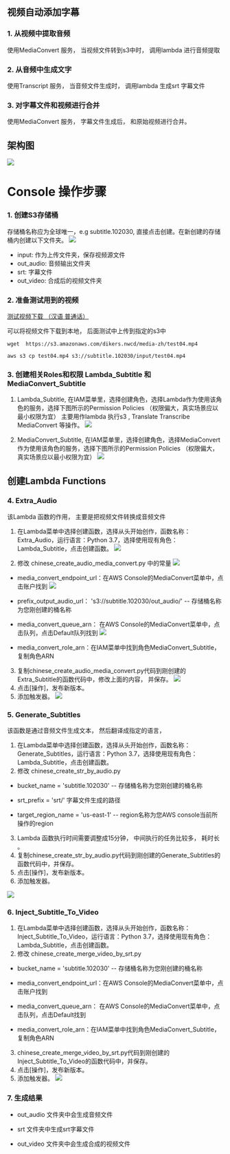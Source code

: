 ## 视频自动添加字幕

### 1. 从视频中提取音频
使用MediaConvert 服务， 当视频文件转到s3中时， 调用lambda 进行音频提取

### 2. 从音频中生成文字
使用Transcript 服务， 当音频文件生成时， 调用lambda 生成srt 字幕文件

### 3. 对字幕文件和视频进行合并
使用MediaConvert 服务， 字幕文件生成后， 和原始视频进行合并。 


## 架构图
![](./images/architecture.png)
# Console 操作步骤
### 1. 创建S3存储桶
存储桶名称应为全球唯一，e.g subtitle.102030, 直接点击创建。在新创建的存储桶内创建以下文件夹。
![](./images/bucket.png)
* input: 作为上传文件夹，保存视频源文件  
* out_audio: 音频输出文件夹  
* srt: 字幕文件  
* out_video: 合成后的视频文件夹

### 2. 准备测试用到的视频 

[测试视频下载 （汉语 普通话）](https://s3.amazonaws.com/dikers.nwcd/media-zh/test04.mp4)

可以将视频文件下载到本地， 后面测试中上传到指定的s3中
```
wget  https://s3.amazonaws.com/dikers.nwcd/media-zh/test04.mp4 

aws s3 cp test04.mp4 s3://subtitle.102030/input/test04.mp4

```


###  3. 创建相关Roles和权限  Lambda_Subtitle 和 MediaConvert_Subtitle
1. Lambda_Subtitle, 在IAM菜单里，选择创建角色，选择Lambda作为使用该角色的服务，选择下图所示的Permission Policies （权限偏大，真实场景应以最小权限为宜）
   主要用作lambda 执行s3 , Translate  Transcribe MediaConvert 等操作。
![](./images/Lambda_Subtitle.png)

2. MediaConvert_Subtitle, 在IAM菜单里，选择创建角色，选择MediaConvert作为使用该角色的服务，选择下图所示的Permission Policies （权限偏大，真实场景应以最小权限为宜）
![](./images/MediaConvert_Subtitle.png)

## 创建Lambda Functions

### 4. Extra_Audio
该Lambda 函数的作用， 主要是把视频文件转换成音频文件

1. 在Lambda菜单中选择创建函数，选择从头开始创作，函数名称：Extra_Audio，运行语言：Python 3.7，选择使用现有角色：Lambda_Subtitle，点击创建函数。
![](./images/003.png)

2. 修改 chinese_create_audio_media_convert.py 中的常量
![](./images/004.png)

* media_convert_endpoint_url：在AWS Console的MediaConvert菜单中，点击账户找到
![](./images/001.png)
* prefix_output_audio_url： 's3://subtitle.102030/out_audio/' -- 存储桶名称为您刚创建的桶名称

* media_convert_queue_arn： 在AWS Console的MediaConvert菜单中，点击队列，点击Default队列找到
![](./images/002.png)

* media_convert_role_arn：在IAM菜单中找到角色MediaConvert_Subtitle，复制角色ARN

3. 复制chinese_create_audio_media_convert.py代码到刚创建的Extra_Subtitle的函数代码中，修改上面的内容， 并保存。
![](./images/Extra_Audio_Code.png)
4. 点击[操作]，发布新版本。
5. 添加触发器。
![](./images/Lambda_Trigger_Input.png)

### 5. Generate_Subtitles
该函数是通过音频文件生成文本， 然后翻译成指定的语言， 

1. 在Lambda菜单中选择创建函数，选择从头开始创作，函数名称：Generate_Subtitles，运行语言：Python 3.7，选择使用现有角色：Lambda_Subtitle，点击创建函数。
2. 修改 chinese_create_str_by_audio.py
* bucket_name = 'subtitle.102030' -- 存储桶名称为您刚创建的桶名称

* srt_prefix = 'srt/'  字幕文件生成的路径

* target_region_name = 'us-east-1' -- region名称为您AWS console当前所操作的region

3. Lambda 函数执行时间需要调整成15分钟， 中间执行的任务比较多， 耗时长 。
4. 复制chinese_create_str_by_audio.py代码到刚创建的Generate_Subtitles的函数代码中，并保存。
5. 点击[操作]，发布新版本。
6. 添加触发器。

![](./images/Lambda_Trigger_Input_Outaudio.png)

### 6. Inject_Subtitle_To_Video
1. 在Lambda菜单中选择创建函数，选择从头开始创作，函数名称：Inject_Subtitle_To_Video，运行语言：Python 3.7，选择使用现有角色：Lambda_Subtitle，点击创建函数。
2. 修改 chinese_create_merge_video_by_srt.py

* bucket_name = 'subtitle.102030' -- 存储桶名称为您刚创建的桶名称

* media_convert_endpoint_url：在AWS Console的MediaConvert菜单中，点击账户找到

* media_convert_queue_arn： 在AWS Console的MediaConvert菜单中，点击队列，点击Default找到

* media_convert_role_arn：在IAM菜单中找到角色MediaConvert_Subtitle，复制角色ARN

3. chinese_create_merge_video_by_srt.py代码到刚创建的Inject_Subtitle_To_Video的函数代码中，并保存。
4. 点击[操作]，发布新版本。
5. 添加触发器。
![](./images/Lambda_Trigger_Input_Srt.png)


### 7. 生成结果

* out_audio 文件夹中会生成音频文件

* srt 文件夹中生成srt字幕文件

* out_video 文件夹中会生成合成的视频文件



